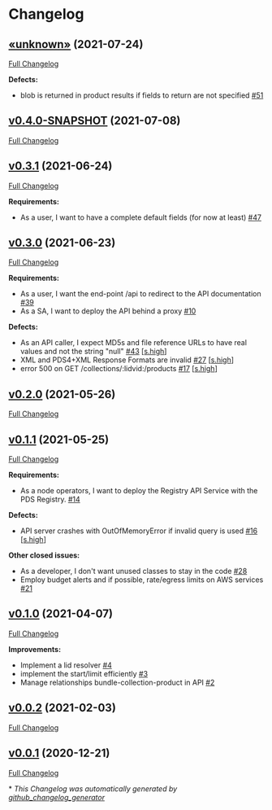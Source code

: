 # Changelog

## [«unknown»](https://github.com/NASA-PDS/registry-api-service/tree/«unknown») (2021-07-24)

[Full Changelog](https://github.com/NASA-PDS/registry-api-service/compare/v0.4.0-SNAPSHOT...«unknown»)

**Defects:**

- blob is returned in product results if fields to return are not specified [\#51](https://github.com/NASA-PDS/registry-api-service/issues/51)

## [v0.4.0-SNAPSHOT](https://github.com/NASA-PDS/registry-api-service/tree/v0.4.0-SNAPSHOT) (2021-07-08)

[Full Changelog](https://github.com/NASA-PDS/registry-api-service/compare/v0.3.1...v0.4.0-SNAPSHOT)

## [v0.3.1](https://github.com/NASA-PDS/registry-api-service/tree/v0.3.1) (2021-06-24)

[Full Changelog](https://github.com/NASA-PDS/registry-api-service/compare/v0.3.0...v0.3.1)

**Requirements:**

- As a user, I want to have a complete default fields \(for now at least\) [\#47](https://github.com/NASA-PDS/registry-api-service/issues/47)

## [v0.3.0](https://github.com/NASA-PDS/registry-api-service/tree/v0.3.0) (2021-06-23)

[Full Changelog](https://github.com/NASA-PDS/registry-api-service/compare/v0.2.0...v0.3.0)

**Requirements:**

- As a user, I want the end-point /api to redirect to the API documentation [\#39](https://github.com/NASA-PDS/registry-api-service/issues/39)
- As a SA, I want to deploy the API behind a proxy  [\#10](https://github.com/NASA-PDS/registry-api-service/issues/10)

**Defects:**

- As an API caller, I expect MD5s and file reference URLs to have real values and not the string "null" [\#43](https://github.com/NASA-PDS/registry-api-service/issues/43) [[s.high](https://github.com/NASA-PDS/registry-api-service/labels/s.high)]
- XML and PDS4+XML Response Formats are invalid [\#27](https://github.com/NASA-PDS/registry-api-service/issues/27) [[s.high](https://github.com/NASA-PDS/registry-api-service/labels/s.high)]
- error 500 on GET /collections/:lidvid:/products [\#17](https://github.com/NASA-PDS/registry-api-service/issues/17) [[s.high](https://github.com/NASA-PDS/registry-api-service/labels/s.high)]

## [v0.2.0](https://github.com/NASA-PDS/registry-api-service/tree/v0.2.0) (2021-05-26)

[Full Changelog](https://github.com/NASA-PDS/registry-api-service/compare/v0.1.1...v0.2.0)

## [v0.1.1](https://github.com/NASA-PDS/registry-api-service/tree/v0.1.1) (2021-05-25)

[Full Changelog](https://github.com/NASA-PDS/registry-api-service/compare/v0.1.0...v0.1.1)

**Requirements:**

- As a node operators, I want to deploy the Registry API Service with the PDS Registry. [\#14](https://github.com/NASA-PDS/registry-api-service/issues/14)

**Defects:**

- API server crashes with OutOfMemoryError if invalid query is used [\#16](https://github.com/NASA-PDS/registry-api-service/issues/16) [[s.high](https://github.com/NASA-PDS/registry-api-service/labels/s.high)]

**Other closed issues:**

- As a developer, I don't want unused classes to stay in the code [\#28](https://github.com/NASA-PDS/registry-api-service/issues/28)
- Employ budget alerts and if possible, rate/egress limits on AWS services [\#21](https://github.com/NASA-PDS/registry-api-service/issues/21)

## [v0.1.0](https://github.com/NASA-PDS/registry-api-service/tree/v0.1.0) (2021-04-07)

[Full Changelog](https://github.com/NASA-PDS/registry-api-service/compare/v0.0.2...v0.1.0)

**Improvements:**

- Implement a lid resolver [\#4](https://github.com/NASA-PDS/registry-api-service/issues/4)
- implement the start/limit efficiently [\#3](https://github.com/NASA-PDS/registry-api-service/issues/3)
- Manage relationships bundle-collection-product in API [\#2](https://github.com/NASA-PDS/registry-api-service/issues/2)

## [v0.0.2](https://github.com/NASA-PDS/registry-api-service/tree/v0.0.2) (2021-02-03)

[Full Changelog](https://github.com/NASA-PDS/registry-api-service/compare/v0.0.1...v0.0.2)

## [v0.0.1](https://github.com/NASA-PDS/registry-api-service/tree/v0.0.1) (2020-12-21)

[Full Changelog](https://github.com/NASA-PDS/registry-api-service/compare/66b22b0ede8c41921a37521433fa15a57f33513d...v0.0.1)



\* *This Changelog was automatically generated by [github_changelog_generator](https://github.com/github-changelog-generator/github-changelog-generator)*
